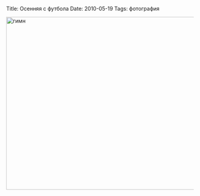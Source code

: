 Title: Осенняя с футбола
Date: 2010-05-19
Tags: фотография

<div class="text"><p><a href="http://www.flickr.com/photos/alexeypegov/4621674967/" title="гимн by a-pegov, on Flickr"><img src="http://farm4.static.flickr.com/3318/4621674967_b053cba331_o.jpg" width="700" height="464" alt="гимн" /></a></p></div>